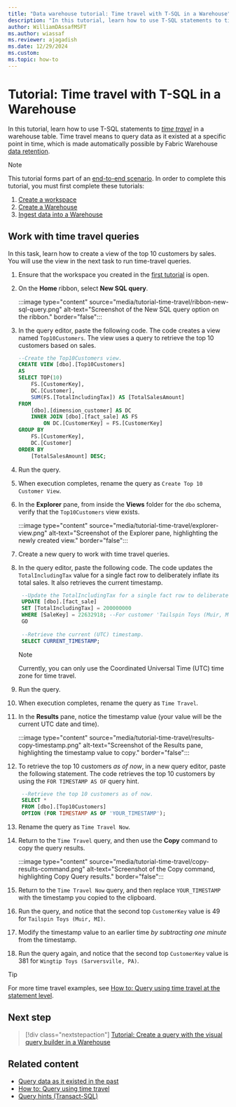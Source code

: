 ```yaml
---
title: "Data warehouse tutorial: Time travel with T-SQL in a Warehouse"
description: "In this tutorial, learn how to use T-SQL statements to time travel in a warehouse table."
author: WilliamDAssafMSFT
ms.author: wiassaf
ms.reviewer: ajagadish
ms.date: 12/29/2024
ms.custom:
ms.topic: how-to
---
```


# Tutorial: Time travel with T-SQL in a Warehouse

In this tutorial, learn how to use T-SQL statements to _[time travel](time-travel.md)_ in a warehouse table. Time travel means to query data as it existed at a specific point in time, which is made automatically possible by Fabric Warehouse [data retention](time-travel.md#data-retention).

> [!NOTE]
> This tutorial forms part of an [end-to-end scenario](tutorial-introduction.md#data-warehouse-end-to-end-scenario). In order to complete this tutorial, you must first complete these tutorials:
>
> 1. [Create a workspace](tutorial-create-workspace.md)
> 1. [Create a Warehouse](tutorial-create-warehouse.md)
> 1. [Ingest data into a Warehouse](tutorial-ingest-data.md)

## Work with time travel queries

In this task, learn how to create a view of the top 10 customers by sales. You will use the view in the next task to run time-travel queries.

1. Ensure that the workspace you created in the [first tutorial](tutorial-create-workspace.md) is open.

1. On the **Home** ribbon, select **New SQL query**.

   :::image type="content" source="media/tutorial-time-travel/ribbon-new-sql-query.png" alt-text="Screenshot of the New SQL query option on the ribbon." border="false":::

1. In the query editor, paste the following code. The code creates a view named `Top10Customers`. The view uses a query to retrieve the top 10 customers based on sales.

    ```sql
    --Create the Top10Customers view.
    CREATE VIEW [dbo].[Top10Customers]
    AS
    SELECT TOP(10)
        FS.[CustomerKey],
        DC.[Customer],
        SUM(FS.[TotalIncludingTax]) AS [TotalSalesAmount]
    FROM
        [dbo].[dimension_customer] AS DC
        INNER JOIN [dbo].[fact_sale] AS FS
            ON DC.[CustomerKey] = FS.[CustomerKey]
    GROUP BY
        FS.[CustomerKey],
        DC.[Customer]
    ORDER BY
        [TotalSalesAmount] DESC;
    ```

1. Run the query.

1. When execution completes, rename the query as `Create Top 10 Customer View`.

1. In the **Explorer** pane, from inside the **Views** folder for the `dbo` schema, verify that the `Top10Customers` view exists.

   :::image type="content" source="media/tutorial-time-travel/explorer-view.png" alt-text="Screenshot of the Explorer pane, highlighting the newly created view." border="false":::

1. Create a new query to work with time travel queries.

1. In the query editor, paste the following code. The code updates the `TotalIncludingTax` value for a single fact row to deliberately inflate its total sales. It also retrieves the current timestamp.

   ```sql
    --Update the TotalIncludingTax for a single fact row to deliberately inflate its total sales.
    UPDATE [dbo].[fact_sale]
    SET [TotalIncludingTax] = 200000000
    WHERE [SaleKey] = 22632918; --For customer 'Tailspin Toys (Muir, MI)'
    GO
    
    --Retrieve the current (UTC) timestamp.
    SELECT CURRENT_TIMESTAMP;
   ```

    > [!NOTE]
    > Currently, you can only use the Coordinated Universal Time (UTC) time zone for time travel.

1. Run the query.

1. When execution completes, rename the query as `Time Travel`.

1. In the **Results** pane, notice the timestamp value (your value will be the current UTC date and time).

   :::image type="content" source="media/tutorial-time-travel/results-copy-timestamp.png" alt-text="Screenshot of the Results pane, highlighting the timestamp value to copy." border="false":::

1. To retrieve the top 10 customers _as of now_, in a new query editor, paste the following statement. The code retrieves the top 10 customers by using the `FOR TIMESTAMP AS OF` query hint.

   ```sql
    --Retrieve the top 10 customers as of now.
    SELECT *
    FROM [dbo].[Top10Customers]
    OPTION (FOR TIMESTAMP AS OF 'YOUR_TIMESTAMP');
   ```

1. Rename the query as `Time Travel Now`.

1. Return to the `Time Travel` query, and then use the **Copy** command to copy the query results.

   :::image type="content" source="media/tutorial-time-travel/copy-results-command.png" alt-text="Screenshot of the Copy command, highlighting Copy Query results." border="false":::

1. Return to the `Time Travel Now` query, and then replace `YOUR_TIMESTAMP` with the timestamp you copied to the clipboard.

1. Run the query, and notice that the second top `CustomerKey` value is 49 for `Tailspin Toys (Muir, MI)`.

1. Modify the timestamp value to an earlier time _by subtracting one minute_ from the timestamp.

1. Run the query again, and notice that the second top `CustomerKey` value is 381 for `Wingtip Toys (Sarversville, PA)`.

> [!TIP]
> For more time travel examples, see [How to: Query using time travel at the statement level](how-to-query-using-time-travel.md).

## Next step

> [!div class="nextstepaction"]
> [Tutorial: Create a query with the visual query builder in a Warehouse](tutorial-visual-query.md)

## Related content

- [Query data as it existed in the past](time-travel.md)
- [How to: Query using time travel](how-to-query-using-time-travel.md)
- [Query hints (Transact-SQL)](/sql/t-sql/queries/hints-transact-sql-query?view=fabric&preserve-view=true)
